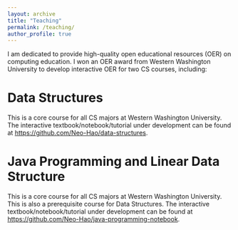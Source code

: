 ```yaml
---
layout: archive
title: "Teaching"
permalink: /teaching/
author_profile: true
---
```


I am dedicated to provide high-quality open educational resources (OER) on computing education. I won an OER award from
Western Washington University to develop interactive OER for two CS courses, including:

Data Structures
======
This is a core course for all CS majors at Western Washington University.
The interactive textbook/notebook/tutorial under development can be found at <https://github.com/Neo-Hao/data-structures>.

Java Programming and Linear Data Structure
======
This is a core course for all CS majors at Western Washington University. This is also a prerequisite course for Data Structures.
The interactive textbook/notebook/tutorial under development can be found at <https://github.com/Neo-Hao/java-programming-notebook>.
